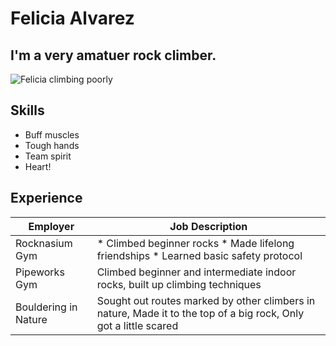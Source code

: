 # Felicia Alvarez
## I'm a very amatuer rock climber.
![Felicia climbing poorly](/IMG_4246.JPG)
## Skills
* Buff muscles
* Tough hands
* Team spirit
* Heart!
## Experience
Employer | Job Description
------------ | -------------
Rocknasium Gym | * Climbed beginner rocks * Made lifelong friendships * Learned basic safety protocol
Pipeworks Gym | Climbed beginner and intermediate indoor rocks, built up climbing techniques
Bouldering in Nature | Sought out routes marked by other climbers in nature, Made it to the top of a big rock, Only got a little scared
